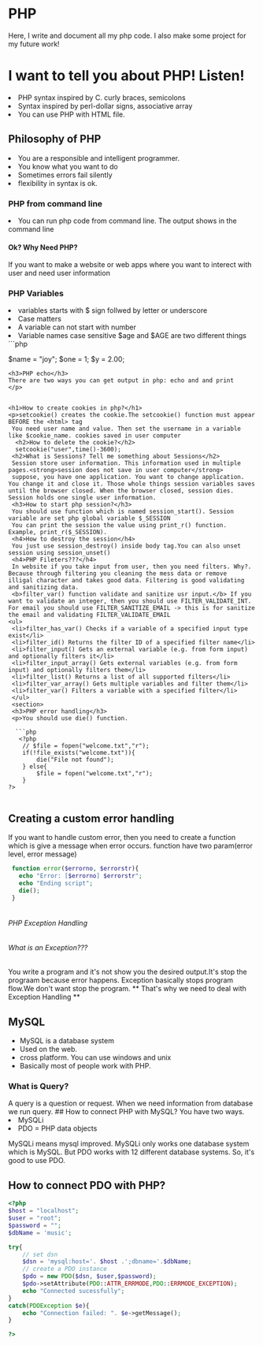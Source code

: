 # PHP
Here, I write and document all my php code. I also make some project for 
my future work!
<h1>I want to tell you about PHP! Listen!</h1>
<p>
	<li>PHP syntax inspired by C. curly braces, semicolons</li>
	<li>Syntax inspired by perl-dollar signs, associative array</li>
	<li>You can use PHP with HTML file.</li>
<h2>Philosophy of PHP</h2>
<li>You are a responsible and intelligent programmer.</li>
<li>You know what you want to do</li>
<li>Sometimes errors fail silently</li>
<li>flexibility in syntax is ok.</li>
<h3> PHP from command line</h3>
<li>You can run php code from command line. The output shows in the command line</li>
<h4>Ok? Why Need PHP? </h4>
If you want to make a website or web apps where you want to interect with user and need user information
<h3>PHP Variables</h3>
<li>variables starts with $ sign follwed by letter or underscore</li>
<li>Case matters</li>
<li>A variable can not start with number</li>
<li>Variable names case sensitive $age and $AGE are two different things</li>
```php

$name = "joy";
$one = 1;
$y = 2.00;

```
<h3>PHP echo</h3>
There are two ways you can get output in php: echo and and print
</p>


<h1>How to create cookies in php?</h1>
<p>setcookie() creates the cookie.The setcookie() function must appear BEFORE the <html> tag
 You need user name and value. Then set the username in a variable like $cookie_name. cookies saved in user computer
  <h2>How to delete the cookie?</h2>
  setcookie("user",time()-3600);
 <h2>What is Sessions? Tell me something about Sessions</h2>
 Session store user information. This information used in multiple pages.<strong>session does not save in user computer</strong> 
 suppose, you have one application. You want to change application. You change it and close it. Those whole things session variables saves until the browser closed. When the browser closed, session dies. Session holds one single user information.
 <h3>How to start php session?</h3>
 You should use function which is named session_start(). Session variable are set php global variable $_SESSION
 You can print the session the value using print_r() function. Example, print_r($_SESSION).
 <h4>How to destroy the session</h4>
 You just use session_destroy() inside body tag.You can also unset session using session_unset()
 <h4>PHP Fileters???</h4>
 In website if you take input from user, then you need filters. Why?. Because through filtering you cleaning the mess data or remove     illigal character and takes good data. Filtering is good validating and sanitizing data. 
 <b>filter_var() function validate and sanitize usr input.</b> If you want to validate an integer, then you should use FILTER_VALIDATE_INT. For email you should use FILTER_SANITIZE_EMAIL -> this is for sanitize the email and validating FILTER_VALIDATE_EMAIL
<ul>
 <li>filter_has_var() Checks if a variable of a specified input type exist</li>
 <li>filter_id() Returns the filter ID of a specified filter name</li>
 <li>filter_input() Gets an external variable (e.g. from form input) and optionally filters it</li>
 <li>filter_input_array() Gets external variables (e.g. from form input) and optionally filters them</li>
 <li>filter_list() Returns a list of all supported filters</li>
 <li>filter_var_array() Gets multiple variables and filter them</li>
 <li>filter_var() Filters a variable with a specified filter</li>
 </ul>
 <section>
 <h3>PHP error handling</h3>
 <p>You should use die() function.
  
  ```php
   <?php
	// $file = fopen("welcome.txt","r");
	if(!file_exists("welcome.txt")){
		die("File not found");	
	} else{
		$file = fopen("welcome.txt","r");
	}
?>
 
 ```
 ## Creating a custom error handling
 If you want to handle custom error, then you need to create a function which is give a message when error occurs.
 function have two param(error level, error message) 
 
 ```php
  function error($errorno, $errorstr){
  	echo "Error: [$errorno] $errorstr";
	echo "Ending script";
	die();
  }
  
```
###### PHP Exception Handling
###### What is an Exception???
You write a program and it's not show you the desired output.It's stop the prograam because error happens. Exception basically stops
program flow.We don't want stop the program. ** That's why we need to deal with Exception Handling **
 </p>
	
</p>


## MySQL
<ul>
<li>MySQL is a database system</li>
<li>Used on the web.</li>
<li>cross platform. You can use windows and unix</li>
<li>Basically most of people work with PHP.</li>
</ul>
<h3>What is Query?</h3>
A query is a question or request. When we need information from database we run query.
## How to connect PHP with MySQL?
You have two ways.
<li>MySQLi</li>
<li>PDO = PHP data objects</li>
<p>MySQLi means mysql improved. MySQLi only works one database system which is MySQL. But PDO works with 12 different database 		systems. So, it's good to use PDO.
</p>
	
## How to connect PDO with PHP?		

```php
<?php 
$host = "localhost";
$user = "root";
$password = "";
$dbName = 'music';	

try{
	// set dsn
	$dsn = 'mysql:host='. $host .';dbname='.$dbName;
	// create a PDO instance
	$pdo = new PDO($dsn, $user,$password);
	$pdo->setAttribute(PDO::ATTR_ERRMODE,PDO::ERRMODE_EXCEPTION);
	echo "Connected sucessfully";
}
catch(PDOException $e){
	echo "Connection failed: ". $e->getMessage();
}	

?>
```
</section>
